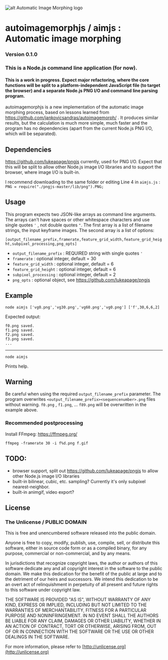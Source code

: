 
![alt Automatic Image Morphing logo](f.gif)

# autoimagemorphjs / aimjs : Automatic image morphing

### Version 0.1.0
### This is a Node.js command line application (for now).
#### This is a work in progress. Expect major refactoring, where the core functions will be split to a platform-independent JavaScript file (to target the browser) and a separate Node.js PNG I/O and command line parsing program. 

autoimagemorphjs is a new implementation of the automatic image morphing process, based on lessons learned from https://github.com/jankovicsandras/autoimagemorph/ . It produces similar results, but the calculation is much more simple, much faster and the program has no dependencies (apart from the current Node.js PNG I/O, which will be separated).

## Dependencies

https://github.com/lukeapage/pngjs  currently, used for PNG I/O. Expect that this will be split to allow other Node.js image I/O libraries and to support the browser, where image I/O is built-in.

I recommend downloading to the same folder or editing Line 4 in ```aimjs.js``` : ```PNG = require("./pngjs-master/lib/png").PNG;```

## Usage

This program expects two JSON-like arrays as command line arguments. The arrays can't have spaces or other whitespace characters and use single quotes ```'``` , not double quotes ```"```. The first array is a list of filename strings, the input keyframe images. The second array is a list of options:

```[output_filename_prefix,framerate,feature_grid_width,feature_grid_height,subpixel_processing,png_opts]```

 - ```output_filename_prefix``` : REQUIRED string with single quotes ```'```
 - ```framerate``` : optional integer, default = 30
 - ```feature_grid_width``` : optional integer, default = 6
 - ```feature_grid_height``` : optional integer, default = 6
 - ```subpixel_processing``` : optional integer, default = 2
 - ```png_opts``` : optional object, see https://github.com/lukeapage/pngjs
 
## Example

```node aimjs ['vg0.png','vg30.png','vg60.png','vg0.png'] ['f',30,6,6,2]```

Expected output:

```
f0.png saved.
f1.png saved.
f2.png saved.
f3.png saved.
...
```
----

```node aimjs```

Prints help.

## Warning
Be careful when using the required ```output_filename_prefix``` parameter.  The program overwrites ```<output_filename_prefix><sequencenumber>.png``` files without warning. ```f0.png``` , ```f1.png```, ... ```f89.png``` will be overwritten in the example above.

### Recommended postprocessing
Install FFmpeg:  https://ffmpeg.org/

```ffmpeg -framerate 30 -i f%d.png f.gif```

## TODO:
- browser support, split out https://github.com/lukeapage/pngjs to allow other Node.js image I/O libraries
- built-in bilinear, cubic, etc. sampling? Currently it's only subpixel nearest-neighbor.
- built-in animgif, video export?

## License
### The Unlicense / PUBLIC DOMAIN

This is free and unencumbered software released into the public domain.

Anyone is free to copy, modify, publish, use, compile, sell, or
distribute this software, either in source code form or as a compiled
binary, for any purpose, commercial or non-commercial, and by any
means.

In jurisdictions that recognize copyright laws, the author or authors
of this software dedicate any and all copyright interest in the
software to the public domain. We make this dedication for the benefit
of the public at large and to the detriment of our heirs and
successors. We intend this dedication to be an overt act of
relinquishment in perpetuity of all present and future rights to this
software under copyright law.

THE SOFTWARE IS PROVIDED "AS IS", WITHOUT WARRANTY OF ANY KIND,
EXPRESS OR IMPLIED, INCLUDING BUT NOT LIMITED TO THE WARRANTIES OF
MERCHANTABILITY, FITNESS FOR A PARTICULAR PURPOSE AND NONINFRINGEMENT.
IN NO EVENT SHALL THE AUTHORS BE LIABLE FOR ANY CLAIM, DAMAGES OR
OTHER LIABILITY, WHETHER IN AN ACTION OF CONTRACT, TORT OR OTHERWISE,
ARISING FROM, OUT OF OR IN CONNECTION WITH THE SOFTWARE OR THE USE OR
OTHER DEALINGS IN THE SOFTWARE.

For more information, please refer to [http://unlicense.org](http://unlicense.org)
